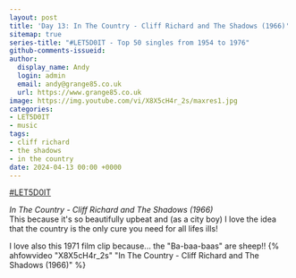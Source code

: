 ```yaml
---
layout: post
title: 'Day 13: In The Country - Cliff Richard and The Shadows (1966)'
sitemap: true
series-title: "#LET5D0IT - Top 50 singles from 1954 to 1976"
github-comments-issueid:
author:
  display_name: Andy
  login: admin
  email: andy@grange85.co.uk
  url: https://www.grange85.co.uk
image: https://img.youtube.com/vi/X8X5cH4r_2s/maxres1.jpg
categories:
- LET5D0IT
- music
tags:
- cliff richard
- the shadows
- in the country
date: 2024-04-13 00:00 +0000
---
```

[#LET5D0IT](https://bsky.app/profile/let5d0it.bsky.social)

_In The Country - Cliff Richard and The Shadows (1966)_  
This because it's so beautifully upbeat and (as a city boy) I love the idea that the country is the only cure you need for all lifes ills!

I love also this 1971 film clip because... the "Ba-baa-baas" are sheep!! 
{% ahfowvideo "X8X5cH4r_2s" "In The Country - Cliff Richard and The Shadows (1966)" %}
